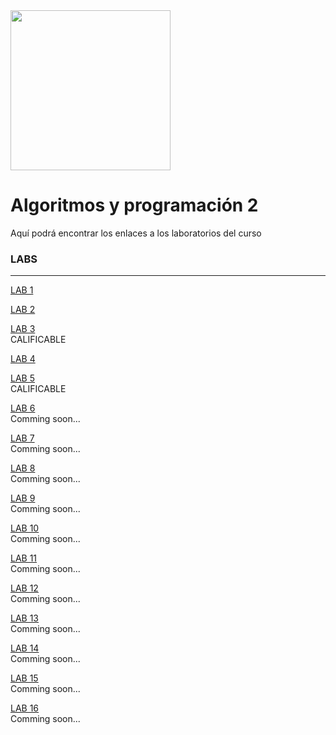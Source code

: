 <img width="256" src="https://www.icesi.edu.co/launiversidad/images/La_universidad/logo_icesi.png">

# Algoritmos y programación 2
Aquí podrá encontrar los enlaces a los laboratorios del curso


### LABS

***
<a href="https://docs.google.com/document/d/1Pfwir5SPBZXiU0_Wc_6DoTdJoq3KV8VR/edit?usp=sharing&ouid=117897710133227559254&rtpof=true&sd=true">LAB 1</a><br>


<a href="https://docs.google.com/document/d/1M2f39ZzDJI-iK46xiXRN-skLYnxt-EON/edit?usp=sharing&ouid=117897710133227559254&rtpof=true&sd=true">LAB 2</a><br>



<a href="https://docs.google.com/document/d/18vlZ4JHfAIOZ00OPEOTPpfmAMP20McHh/edit?usp=sharing&ouid=117897710133227559254&rtpof=true&sd=true">LAB 3</a><br>
CALIFICABLE

<a href="https://docs.google.com/document/d/1nn1iqcv7iBYkQZKYcY27kUsTjDD9THHj/edit?usp=sharing&ouid=117897710133227559254&rtpof=true&sd=true">LAB 4</a><br>


<a href="https://docs.google.com/document/d/1auL8inla1h7Do53gCgmgZhHvB49amK0U/edit?usp=sharing&ouid=117897710133227559254&rtpof=true&sd=true">LAB 5</a><br>
CALIFICABLE

<a href="">LAB 6</a><br>
Comming soon...

<a href="">LAB 7</a><br>
Comming soon...

<a href="">LAB 8</a><br>
Comming soon...

<a href="">LAB 9</a><br>
Comming soon...

<a href="">LAB 10</a><br>
Comming soon...

<a href="">LAB 11</a><br>
Comming soon...

<a href="">LAB 12</a><br>
Comming soon...

<a href="">LAB 13</a><br>
Comming soon...

<a href="">LAB 14</a><br>
Comming soon...

<a href="">LAB 15</a><br>
Comming soon...

<a href="">LAB 16</a><br>
Comming soon...
